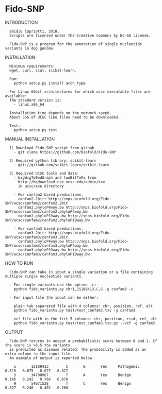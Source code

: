 # Fido-SNP


INTRODUCTION
      
      Emidio Capriotti, 2018.
      Scripts are licensed under the Creative Commons by NC-SA license.

      Fido-SNP is a program for the annotation of single nucleotide variants in dog genome.


INSTALLATION

      Minimum requirements:
      wget, curl, zcat, scikit-learn.

      Run:
        python setup.py install arch_type

      For Linux 64bit architectures for which ucsc executable files are available:
      The standard version is:
        - linux.x86_64

      Installation time depends on the network speed.
      About 35G of UCSC like files need to be downloaded.

      Test:
        python setup.py test	



MANUAL INSTALLATION

      1) Download Fido-SNP script from github
        - git clone https://github.com/biofold/Fido-SNP

      2) Required python library: scikit-learn
        - git://github.com/scikit-learn/scikit-learn

      3) Required UCSC tools and data:
        - bigWigToBedGraph and twoBitToFa from
          http://hgdownload.cse.ucsc.edu/admin/exe
          in ucsc/exe directory

        - For canfam2 based predictions:
          canfam2.2bit: http://snps.biofold.org/Fido-SNP/ucsc/canfam2/canfam2.2bit
          canfam2.phyloP4way.bw http://snps.biofold.org/Fido-SNP/ucsc/canfam2/canfam2.phyloP4way.bw
          canfam2.phyloP10way.bw http://snps.biofold.org/Fido-SNP/ucsc/canfam2/canfam2.phyloP10way.bw

        - For canfam3 based predictions:
          canfam3.2bit: http://snps.biofold.org/Fido-SNP/ucsc/canfam3/canfam3.2bit
          canfam3.phyloP4way.bw http://snps.biofold.org/Fido-SNP/ucsc/canfam3/canfam3.phyloP4way.bw
          canfam3.phyloP10way.bw http://snps.biofold.org/Fido-SNP/ucsc/canfam3/canfam3.phyloP10way.bw


HOW TO RUN
		
      Fido-SNP can take in input a single variation or a file containing multiple single nucleotide variants.

      - For single variants use the option -c:
        python fido_variants.py chr1,15189413,C,G -g canfam3 -c

      - For input file the input can be either: 
	
        plain tab separated file with 4 columns: chr, position, ref, alt
        python fido_variants.py test/test_canfam3.tsv -g canfam3
       
        vcf file with in the firt 5 columns: chr, position, rsid, ref, alt  
        python fido_variants.py test/test_canfam3.tsv.gz --vcf -g canfam3


OUTPUT

      Fido-SNP returns in output a probabilistic score between 0 and 1. If the score is >0.5 the variants
      is predicted as disease related. The probability is added as an extra column to the input file. 
      An example of output is reported below.

        1       15189413        C       G       Yes     Pathogenic    0.515   0.075  -0.027   0.317
        5       34700967        T       A       Yes     Benign        0.145   0.242   0.766   0.678
        9       54071528        T       C       Yes     Benign        0.327   0.246  -0.402   0.260
